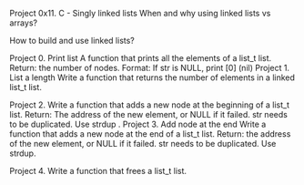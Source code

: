 Project 0x11. C - Singly linked lists
When and why using linked lists vs arrays?

How to build and use linked lists?

Project 0. Print list
A function that prints all the elements of a list_t list.
Return: the number of nodes.
Format:
If str is NULL, print [0] (nil)
Project 1. List a length
Write a function that returns the number of elements in a linked list_t list.

Project 2.
Write a function that adds a new node at the beginning of a list_t list.
Return: The address of the new element, or NULL if it failed.
str needs to be duplicated.
Use strdup
.
Project 3. Add node at the end
Write a function that adds a new node at the end of a list_t list.
Return: the address of the new element, or NULL if it failed.
str needs to be duplicated.
Use strdup.

Project 4.
Write a function that frees a list_t list.